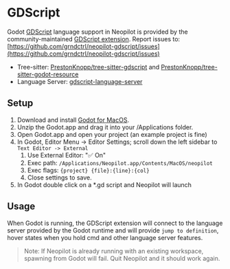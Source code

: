 # GDScript

Godot [GDScript](https://gdscript.com/) language support in Neopilot is provided by the community-maintained [GDScript extension](https://github.com/grndctrl/neopilot-gdscript).
Report issues to: [https://github.com/grndctrl/neopilot-gdscript/issues](https://github.com/grndctrl/neopilot-gdscript/issues)

- Tree-sitter: [PrestonKnopp/tree-sitter-gdscript](https://github.com/PrestonKnopp/tree-sitter-gdscript) and [PrestonKnopp/tree-sitter-godot-resource](https://github.com/PrestonKnopp/tree-sitter-godot-resource)
- Language Server: [gdscript-language-server](https://github.com/godotengine/godot)

## Setup

1. Download and install [Godot for MacOS](https://godotengine.org/download/macos/).
2. Unzip the Godot.app and drag it into your /Applications folder.
3. Open Godot.app and open your project (an example project is fine)
4. In Godot, Editor Menu -> Editor Settings; scroll down the left sidebar to `Text Editor -> External`
   1. Use External Editor: "✅ On"
   2. Exec path: `/Applications/Neopilot.app/Contents/MacOS/neopilot`
   3. Exec flags: `{project} {file}:{line}:{col}`
   4. Close settings to save.
5. In Godot double click on a \*.gd script and Neopilot will launch

<!--
TBD: GDScript Linux setup
-->

## Usage

When Godot is running, the GDScript extension will connect to the language server provided by the Godot runtime and will provide `jump to definition`, hover states when you hold cmd and other language server features.

> Note: If Neopilot is already running with an existing workspace, spawning from Godot will fail. Quit Neopilot and it should work again.
